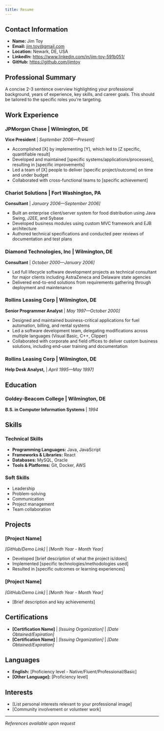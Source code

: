 ```yaml
---
title: Resume
---
```


## Contact Information
- **Name:** Jim Toy
- **Email:** jim.toy@gmail.com
- **Location:** Newark, DE, USA
- **LinkedIn:** https://www.linkedin.com/in/jim-toy-591b051/
- **GitHub:** https://github.com/jimtoy

## Professional Summary
A concise 2-3 sentence overview highlighting your professional background, years of experience, key skills, and career goals. This should be tailored to the specific roles you're targeting.

## Work Experience

### JPMorgan Chase | Wilmington, DE
**Vice President** | *September 2006—Present]*
- Accomplished [X] by implementing [Y], which led to [Z specific, quantifiable result]
- Developed and maintained [specific systems/applications/processes], resulting in [specific improvements]
- Led a team of [X] people to deliver [specific project/outcome] on time and under budget
- Collaborated with cross-functional teams to [specific achievement]

### Chariot Solutions | Fort Washington, PA
**Consultant** | *January 2006—September 2006]*
- Built an enterprise client/server system for food distribution using Java Swing, J2EE, and Sybase
- Developed business modules using custom MVC framework and EJB architecture
- Authored technical specifications and conducted peer reviews of documentation and test plans

### Diamond Technologies, Inc | Wilmington, DE
**Consultant** | *October 2000—January 2006]*
- Led full lifecycle software development projects as technical consultant for major clients including AstraZeneca and Delaware state agencies 
- Delivered end-to-end solutions from requirements gathering through deployment and maintenance

### Rollins Leasing Corp | Wilmington, DE
**Senior Programmer Analyst** | *May 1997—October 2000]*
- Designed and maintained business-critical applications for fuel automation, billing, and rental systems
- Led a software development team, delegating modifications across multiple languages (Visual Basic, C++, Clipper)
- Collaborated with corporate and field offices to deliver custom business solutions, including end-user training and documentation

### Rollins Leasing Corp | Wilmington, DE
**Help Desk Analyst,** | *April 1995—May 1997]*

## Education

### Goldey-Beacom College | Wilmington, DE
**B.S. in Computer Information Systems** | *1994*

## Skills

### Technical Skills
- **Programming Languages:** Java, JavaScript
- **Frameworks & Libraries:** React
- **Databases:** MySQL, Oracle
- **Tools & Platforms:** Git, Docker, AWS

### Soft Skills
- Leadership
- Problem-solving
- Communication
- Project management
- Team collaboration

## Projects

### [Project Name]
*[GitHub/Demo Link]* | *[Month Year - Month Year]*
- Developed [brief description of what the project is/does]
- Implemented [specific technologies/methodologies used]
- Resulted in [specific outcomes or learning experiences]

### [Project Name]
*[GitHub/Demo Link]* | *[Month Year - Month Year]*
- [Brief description and key achievements]

## Certifications
- **[Certification Name]** | *[Issuing Organization]* | *[Date Obtained/Expiration]*
- **[Certification Name]** | *[Issuing Organization]* | *[Date Obtained/Expiration]*

## Languages
- **English:** [Proficiency level - Native/Fluent/Professional/Basic]
- **[Other Language]:** [Proficiency level]

## Interests
- [List personal interests relevant to your professional image]
- [Community involvement or volunteer work]

---
*References available upon request*
